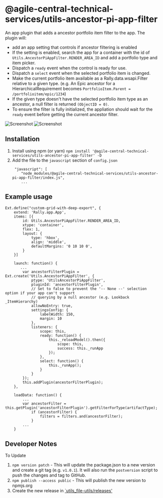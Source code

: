 # @agile-central-technical-services/utils-ancestor-pi-app-filter

An app plugin that adds a ancestor portfolio item filter to the app. The plugin will:
* add an app setting that controls if ancestor filtering is enabled
* If the setting is enabled, search the app for a container with the id of
`Utils.AncestorPiAppFilter.RENDER_AREA_ID` and add a portfolio type and item picker.
* Dispatch a `ready` event when the control is ready for use.
* Dispatch a `select` event when the selected portfolio item is changed.
* Make the current portfolio item available as a Rally.data.wsapi.Filter relative to a given type.
(e.g. An Epic ancestor for a HierarchicalRequirement becomes `PortfolioItem.Parent = /portfolioitem/epic/1234`)
* If the given type doesn't have the selected portfolio item type as an ancestor, a null filter
is returned `(ObjectID = 0)`.
* To ensure the filter is fully initialized, the appliation should wait for the `ready` event before
getting the current ancestor filter.

![Screenshot](https://github.com/RallyTechServices/utils-ancestor-pi-app-filter/raw/master/screenshot1.png)
![Screenshot](https://github.com/RallyTechServices/utils-ancestor-pi-app-filter/raw/master/screenshot2.png)

## Installation
1. Install using npm (or yarn) `npm install '@agile-central-technical-services/utils-ancestor-pi-app-filter' -D`
2. Add the file to the `javascript` section of `config.json`
    ```
     "javascript": [
        "node_modules/@agile-central-technical-services/utils-ancestor-pi-app-filter/index.js",
        ...
    ```

## Example usage

```
Ext.define("custom-grid-with-deep-export", {
    extend: 'Rally.app.App',
    items: [{
        id: Utils.AncestorPiAppFilter.RENDER_AREA_ID,
        xtype: 'container',
        flex: 1,
        layout: {
            type: 'hbox',
            align: 'middle',
            defaultMargins: '0 10 10 0',
        }
    }]
    
    launch: function() {
       ...
        var ancestorFilterPlugin = Ext.create('Utils.AncestorPiAppFilter', {
            ptype: 'UtilsAncestorPiAppFilter',
            pluginId: 'ancestorFilterPlugin',
            // Set to false to prevent the '-- None --' selection option if your app can't support
            // querying by a null ancestor (e.g. Lookback _ItemHierarchy)
            allowNoEntry: true,
            settingsConfig: {
                labelWidth: 150,
                margin: 10
            },
            listeners: {
                scope: this,
                ready: function() {
                    this._reloadModel().then({
                        scope: this,
                        success: this._runApp
                    });
                },
                select: function() {
                    this._runApp();
                }
            }
        });
        this.addPlugin(ancestorFilterPlugin);
    },
    
    loadData: function() {
        ...
        var ancestorFilter = this.getPlugin('ancestorFilterPlugin').getFilterForType(artifactType);
            if (ancestorFilter) {
                filters = filters.and(ancestorFilter);
            }
        ...
    }
```

## Developer Notes
To Update
1. `npm version patch` - This will update the package.json to a new version and create a git tag (e.g. `v1.0.1`). It will also run the `postversion` script
to push the changes and tag to GitHub.
2. `npm publish --access public` - This will publish the new version to npmjs.org
3. Create the new release in [`utils_file-utils/releases'](https://github.com/RallyTechServices/utils_file-utils/releases)

